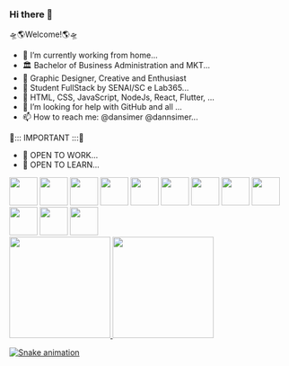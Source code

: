 ### Hi there 👋 
🛸🌎Welcome!🌎🛸

- 🔭 I’m currently working from home...
- 🏛 Bachelor of Business Administration and MKT...
- 🧩 Graphic Designer, Creative and Enthusiast
- 📖 Student FullStack by SENAI/SC e Lab365...
- 🌱 HTML, CSS, JavaScript, NodeJs, React, Flutter, ...
- 🤔 I’m looking for help with GitHub and all ...
- 📫 How to reach me: @dansimer @dannsimer...   

🛑::: IMPORTANT :::🛑 
- 🚀 OPEN TO WORK...
- 📖 OPEN TO LEARN...

<div/>
<img style="width: 50px;" src="https://cdn.jsdelivr.net/gh/devicons/devicon/icons/html5/html5-original.svg" />
<img style="width: 50px;" src="https://cdn.jsdelivr.net/gh/devicons/devicon/icons/javascript/javascript-original.svg" />
<img style="width: 50px;" src="https://cdn.jsdelivr.net/gh/devicons/devicon/icons/css3/css3-original.svg" />
<img style="width: 50px;" src="https://cdn.jsdelivr.net/gh/devicons/devicon/icons/figma/figma-original.svg" />
<img style="width: 50px;" src="https://cdn.jsdelivr.net/gh/devicons/devicon/icons/git/git-original.svg" />
<img style="width: 50px;" src="https://cdn.jsdelivr.net/gh/devicons/devicon/icons/github/github-original.svg" />
<img style="width: 50px;" src="https://cdn.jsdelivr.net/gh/devicons/devicon/icons/linkedin/linkedin-original.svg" />
<img style="width: 50px;" src="https://cdn.jsdelivr.net/gh/devicons/devicon/icons/msdos/msdos-original.svg" />
<img style="width: 50px;" src="https://cdn.jsdelivr.net/gh/devicons/devicon/icons/npm/npm-original-wordmark.svg" />
<img style="width: 50px;" src="https://cdn.jsdelivr.net/gh/devicons/devicon/icons/photoshop/photoshop-plain.svg" />
<img style="width: 50px;" src="https://cdn.jsdelivr.net/gh/devicons/devicon/icons/trello/trello-plain.svg" />
<img style="width: 50px;" src="https://cdn.jsdelivr.net/gh/devicons/devicon/icons/vscode/vscode-original.svg" />
</div>          
          
          
          
          


<div class="container">
<a href="https://github.com/DaniSimoni">
<img height="180em" src="https://github-readme-stats.vercel.app/api/top-langs/?username=DaniSimoni&layout=compact&langs_count=7&theme=dracula"/>
<img height="180em" src="https://github-readme-stats.vercel.app/api?username=DaniSimoni&show_icons=true&theme=dracula&include_all_commits=true&count_private=true"/>
</div>

![Snake animation](https://github.com/DaniSimoni/DaniSimoni/blob/output/github-contribution-grid-snake.svg)
